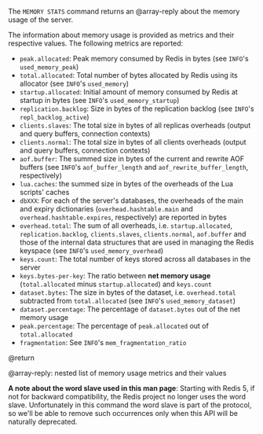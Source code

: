 The `MEMORY STATS` command returns an @array-reply about the memory usage of the
server.

The information about memory usage is provided as metrics and their respective
values. The following metrics are reported:

- `peak.allocated`: Peak memory consumed by Redis in bytes (see `INFO`'s
  `used_memory_peak`)
- `total.allocated`: Total number of bytes allocated by Redis using its
  allocator (see `INFO`'s `used_memory`)
- `startup.allocated`: Initial amount of memory consumed by Redis at startup in
  bytes (see `INFO`'s `used_memory_startup`)
- `replication.backlog`: Size in bytes of the replication backlog (see `INFO`'s
  `repl_backlog_active`)
- `clients.slaves`: The total size in bytes of all replicas overheads (output
  and query buffers, connection contexts)
- `clients.normal`: The total size in bytes of all clients overheads (output and
  query buffers, connection contexts)
- `aof.buffer`: The summed size in bytes of the current and rewrite AOF buffers
  (see `INFO`'s `aof_buffer_length` and `aof_rewrite_buffer_length`,
  respectively)
- `lua.caches`: the summed size in bytes of the overheads of the Lua scripts'
  caches
- `dbXXX`: For each of the server's databases, the overheads of the main and
  expiry dictionaries (`overhead.hashtable.main` and
  `overhead.hashtable.expires`, respectively) are reported in bytes
- `overhead.total`: The sum of all overheads, i.e. `startup.allocated`,
  `replication.backlog`, `clients.slaves`, `clients.normal`, `aof.buffer` and
  those of the internal data structures that are used in managing the Redis
  keyspace (see `INFO`'s `used_memory_overhead`)
- `keys.count`: The total number of keys stored across all databases in the
  server
- `keys.bytes-per-key`: The ratio between **net memory usage**
  (`total.allocated` minus `startup.allocated`) and `keys.count`
- `dataset.bytes`: The size in bytes of the dataset, i.e. `overhead.total`
  subtracted from `total.allocated` (see `INFO`'s `used_memory_dataset`)
- `dataset.percentage`: The percentage of `dataset.bytes` out of the net memory
  usage
- `peak.percentage`: The percentage of `peak.allocated` out of `total.allocated`
- `fragmentation`: See `INFO`'s `mem_fragmentation_ratio`

@return

@array-reply: nested list of memory usage metrics and their values

**A note about the word slave used in this man page**: Starting with Redis 5, if
not for backward compatibility, the Redis project no longer uses the word slave.
Unfortunately in this command the word slave is part of the protocol, so we'll
be able to remove such occurrences only when this API will be naturally
deprecated.
